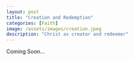 ```yaml
---
layout: post
title: "Creation and Redemption"
categories: [Faith]
image: /assets/images/creation.jpeg
description: "Christ as creator and redeemer"
---
```


Coming Soon...

